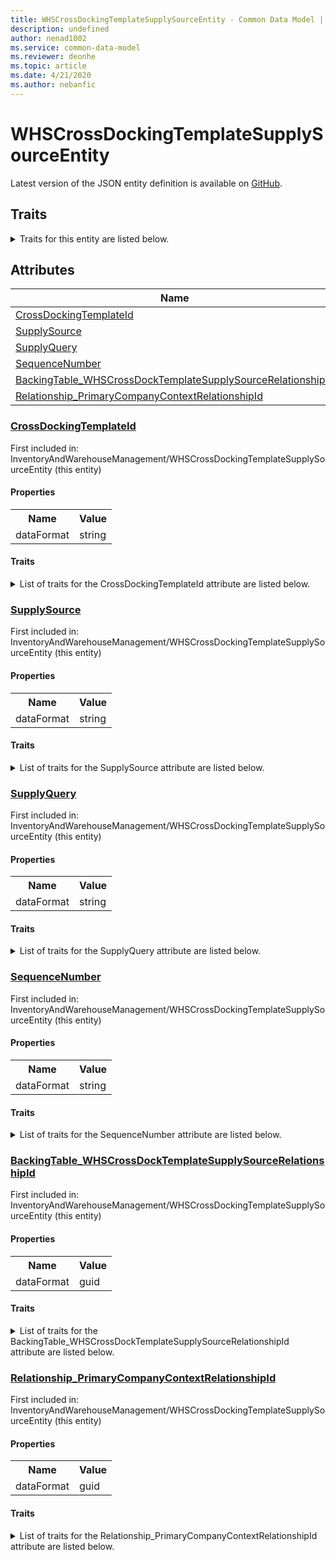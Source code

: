 ```yaml
---
title: WHSCrossDockingTemplateSupplySourceEntity - Common Data Model | Microsoft Docs
description: undefined
author: nenad1002
ms.service: common-data-model
ms.reviewer: deonhe
ms.topic: article
ms.date: 4/21/2020
ms.author: nebanfic
---
```


# WHSCrossDockingTemplateSupplySourceEntity

  
 Latest version of the JSON entity definition is available on <a href="https://github.com/Microsoft/CDM/tree/master/schemaDocuments/core/operationsCommon/Entities/SupplyChain/InventoryAndWarehouseManagement/WHSCrossDockingTemplateSupplySourceEntity.cdm.json" target="_blank">GitHub</a>.  

## Traits

<details>
<summary>Traits for this entity are listed below.  
</summary>

**is.CDM.entityVersion**  
  <table><tr><th>Parameter</th><th>Value</th><th>Data type</th><th>Explanation</th></tr><tr><td>versionNumber</td><td>"1.0.0"</td><td>string</td><td>semantic version number of the entity</td></tr></table>

**is.application.releaseVersion**  
  <table><tr><th>Parameter</th><th>Value</th><th>Data type</th><th>Explanation</th></tr><tr><td>releaseVersion</td><td>"10.0.13.0"</td><td>string</td><td>semantic version number of the application introducing this entity</td></tr></table>

</details>

## Attributes

|Name|Description|First Included in Instance|
|---|---|---|
|[CrossDockingTemplateId](#CrossDockingTemplateId)||<a href="WHSCrossDockingTemplateSupplySourceEntity.md" target="_blank">InventoryAndWarehouseManagement/WHSCrossDockingTemplateSupplySourceEntity</a>|
|[SupplySource](#SupplySource)||<a href="WHSCrossDockingTemplateSupplySourceEntity.md" target="_blank">InventoryAndWarehouseManagement/WHSCrossDockingTemplateSupplySourceEntity</a>|
|[SupplyQuery](#SupplyQuery)||<a href="WHSCrossDockingTemplateSupplySourceEntity.md" target="_blank">InventoryAndWarehouseManagement/WHSCrossDockingTemplateSupplySourceEntity</a>|
|[SequenceNumber](#SequenceNumber)||<a href="WHSCrossDockingTemplateSupplySourceEntity.md" target="_blank">InventoryAndWarehouseManagement/WHSCrossDockingTemplateSupplySourceEntity</a>|
|[BackingTable_WHSCrossDockTemplateSupplySourceRelationshipId](#BackingTable_WHSCrossDockTemplateSupplySourceRelationshipId)||<a href="WHSCrossDockingTemplateSupplySourceEntity.md" target="_blank">InventoryAndWarehouseManagement/WHSCrossDockingTemplateSupplySourceEntity</a>|
|[Relationship_PrimaryCompanyContextRelationshipId](#Relationship_PrimaryCompanyContextRelationshipId)||<a href="WHSCrossDockingTemplateSupplySourceEntity.md" target="_blank">InventoryAndWarehouseManagement/WHSCrossDockingTemplateSupplySourceEntity</a>|

### <a href=#CrossDockingTemplateId name="CrossDockingTemplateId">CrossDockingTemplateId</a>

First included in: InventoryAndWarehouseManagement/WHSCrossDockingTemplateSupplySourceEntity (this entity)  

#### Properties

<table><tr><th>Name</th><th>Value</th></tr><tr><td>dataFormat</td><td>string</td></tr></table>

#### Traits

<details>
<summary>List of traits for the CrossDockingTemplateId attribute are listed below.</summary>

**is.dataFormat.character**  
**is.dataFormat.big**  
**is.dataFormat.array**  
**is.dataFormat.character**  
**is.dataFormat.array**  
</details>

### <a href=#SupplySource name="SupplySource">SupplySource</a>

First included in: InventoryAndWarehouseManagement/WHSCrossDockingTemplateSupplySourceEntity (this entity)  

#### Properties

<table><tr><th>Name</th><th>Value</th></tr><tr><td>dataFormat</td><td>string</td></tr></table>

#### Traits

<details>
<summary>List of traits for the SupplySource attribute are listed below.</summary>

**is.dataFormat.character**  
**is.dataFormat.big**  
**is.dataFormat.array**  
**is.dataFormat.character**  
**is.dataFormat.array**  
</details>

### <a href=#SupplyQuery name="SupplyQuery">SupplyQuery</a>

First included in: InventoryAndWarehouseManagement/WHSCrossDockingTemplateSupplySourceEntity (this entity)  

#### Properties

<table><tr><th>Name</th><th>Value</th></tr><tr><td>dataFormat</td><td>string</td></tr></table>

#### Traits

<details>
<summary>List of traits for the SupplyQuery attribute are listed below.</summary>

**is.dataFormat.character**  
**is.dataFormat.big**  
**is.dataFormat.array**  
**is.dataFormat.character**  
**is.dataFormat.array**  
</details>

### <a href=#SequenceNumber name="SequenceNumber">SequenceNumber</a>

First included in: InventoryAndWarehouseManagement/WHSCrossDockingTemplateSupplySourceEntity (this entity)  

#### Properties

<table><tr><th>Name</th><th>Value</th></tr><tr><td>dataFormat</td><td>string</td></tr></table>

#### Traits

<details>
<summary>List of traits for the SequenceNumber attribute are listed below.</summary>

**is.dataFormat.character**  
**is.dataFormat.big**  
**is.dataFormat.array**  
**is.dataFormat.character**  
**is.dataFormat.array**  
</details>

### <a href=#BackingTable_WHSCrossDockTemplateSupplySourceRelationshipId name="BackingTable_WHSCrossDockTemplateSupplySourceRelationshipId">BackingTable_WHSCrossDockTemplateSupplySourceRelationshipId</a>

First included in: InventoryAndWarehouseManagement/WHSCrossDockingTemplateSupplySourceEntity (this entity)  

#### Properties

<table><tr><th>Name</th><th>Value</th></tr><tr><td>dataFormat</td><td>guid</td></tr></table>

#### Traits

<details>
<summary>List of traits for the BackingTable_WHSCrossDockTemplateSupplySourceRelationshipId attribute are listed below.</summary>

**is.dataFormat.character**  
**is.dataFormat.big**  
**is.dataFormat.array**  
**is.dataFormat.guid**  
**means.identity.entityId**  
**is.linkedEntity.identifier**  
Marks the attribute(s) that hold foreign key references to a linked (used as an attribute) entity. This attribute is added to the resolved entity to enumerate the referenced entities.  <table><tr><th>Parameter</th><th>Value</th><th>Data type</th><th>Explanation</th></tr><tr><td>entityReferences</td><td><table><tr><th>entityReference</th><th>attributeReference</th></tr><tr><td><a href="../../../Tables/SupplyChain/Inventory/Main/WHSCrossDockTemplateSupplySource.md" target="_blank">/core/operationsCommon/Tables/SupplyChain/Inventory/Main/WHSCrossDockTemplateSupplySource.cdm.json/WHSCrossDockTemplateSupplySource</a></td><td><a href="../../../Tables/SupplyChain/Inventory/Main/WHSCrossDockTemplateSupplySource.md#RecId" target="_blank">RecId</a></td></tr></table></td><td>entity</td><td>a reference to the constant entity holding the list of entity references</td></tr></table>

**is.dataFormat.guid**  
**is.dataFormat.character**  
**is.dataFormat.array**  
</details>

### <a href=#Relationship_PrimaryCompanyContextRelationshipId name="Relationship_PrimaryCompanyContextRelationshipId">Relationship_PrimaryCompanyContextRelationshipId</a>

First included in: InventoryAndWarehouseManagement/WHSCrossDockingTemplateSupplySourceEntity (this entity)  

#### Properties

<table><tr><th>Name</th><th>Value</th></tr><tr><td>dataFormat</td><td>guid</td></tr></table>

#### Traits

<details>
<summary>List of traits for the Relationship_PrimaryCompanyContextRelationshipId attribute are listed below.</summary>

**is.dataFormat.character**  
**is.dataFormat.big**  
**is.dataFormat.array**  
**is.dataFormat.guid**  
**means.identity.entityId**  
**is.linkedEntity.identifier**  
Marks the attribute(s) that hold foreign key references to a linked (used as an attribute) entity. This attribute is added to the resolved entity to enumerate the referenced entities.  <table><tr><th>Parameter</th><th>Value</th><th>Data type</th><th>Explanation</th></tr><tr><td>entityReferences</td><td><table><tr><th>entityReference</th><th>attributeReference</th></tr><tr><td><a href="../../../Tables/Finance/Ledger/Main/CompanyInfo.md" target="_blank">/core/operationsCommon/Tables/Finance/Ledger/Main/CompanyInfo.cdm.json/CompanyInfo</a></td><td><a href="../../../Tables/Finance/Ledger/Main/CompanyInfo.md#RecId" target="_blank">RecId</a></td></tr></table></td><td>entity</td><td>a reference to the constant entity holding the list of entity references</td></tr></table>

**is.dataFormat.guid**  
**is.dataFormat.character**  
**is.dataFormat.array**  
</details>
